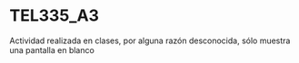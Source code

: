 # TEL335_A3

Actividad realizada en clases, por alguna razón desconocida, sólo muestra una pantalla en blanco
